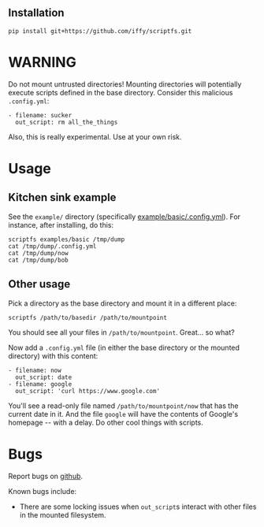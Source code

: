 

## Installation ##

    pip install git+https://github.com/iffy/scriptfs.git


# WARNING #

Do not mount untrusted directories!  Mounting directories will potentially execute scripts defined in the base directory.  Consider this malicious `.config.yml`:

    - filename: sucker
      out_script: rm all_the_things

Also, this is really experimental.  Use at your own risk.


# Usage #

## Kitchen sink example

See the `example/` directory (specifically [example/basic/.config.yml](example/basic/.config.yml)).  For instance, after installing, do this:

    scriptfs examples/basic /tmp/dump
    cat /tmp/dump/.config.yml
    cat /tmp/dump/now
    cat /tmp/dump/bob


## Other usage

Pick a directory as the base directory and mount it in a different place:

    scriptfs /path/to/basedir /path/to/mountpoint

You should see all your files in `/path/to/mountpoint`.  Great... so what?

Now add a `.config.yml` file (in either the base directory or the mounted directory) with this content:

    - filename: now
      out_script: date
    - filename: google
      out_script: 'curl https://www.google.com'

You'll see a read-only file named `/path/to/mountpoint/now` that has the current date in it.  And the file `google` will have the contents of Google's homepage -- with a delay.  Do other cool things with scripts.



# Bugs #

Report bugs on [github](https://github.com/iffy/scriptfs).

Known bugs include:

- There are some locking issues when `out_script`s interact with other files in the mounted filesystem.

